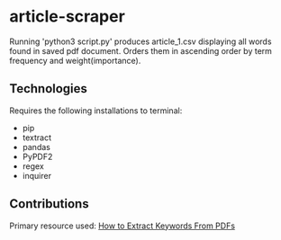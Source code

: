 # article-scraper

Running 'python3 script.py' produces article_1.csv displaying all words found in saved pdf document. Orders them in ascending order by term frequency and weight(importance).

## Technologies

Requires the following installations to terminal:
- pip
- textract
- pandas
- PyPDF2
- regex
- inquirer

## Contributions

Primary resource used: [How to Extract Keywords From PDFs](https://towardsdatascience.com/how-to-extract-keywords-from-pdfs-and-arrange-in-order-of-their-weights-using-python-841556083341)